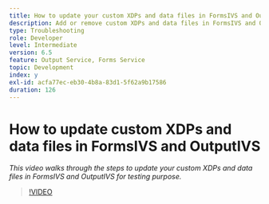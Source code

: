 ```yaml
---
title: How to update your custom XDPs and data files in FormsIVS and OutputIVS for testing purpose
description: Add or remove custom XDPs and data files in FormsIVS and OutputIVS
type: Troubleshooting
role: Developer
level: Intermediate
version: 6.5
feature: Output Service, Forms Service
topic: Development
index: y
exl-id: acfa77ec-eb30-4b8a-83d1-5f62a9b17586
duration: 126
---
```

# How to update  custom XDPs and data files in FormsIVS and OutputIVS

*This video walks through the steps to update your custom XDPs and data files in FormsIVS and OutputIVS for testing purpose.*

>[!VIDEO](https://video.tv.adobe.com/v/335513?quality=12&learn=on)
